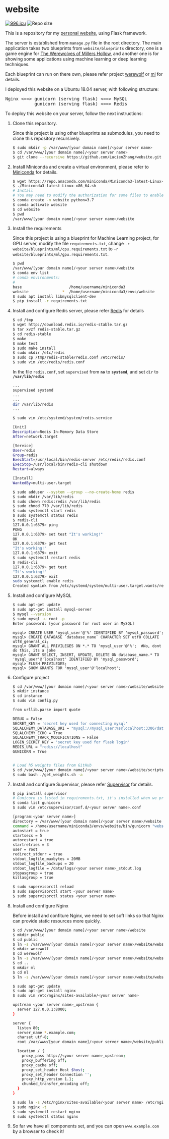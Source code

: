 # website
[![996.icu](https://img.shields.io/badge/link-996.icu-red.svg)](https://996.icu)
![Repo size](https://img.shields.io/github/repo-size/LucienZhang/website)

This is a repository for my [personal website](http://www.ziliang.red), using Flask framework.

The server is established from `manage.py` file in the root directory. The main application takes two blueprints from `website/blueprints` directory, one is a game engine for [The Werewolves of Millers Hollow]( https://en.wikipedia.org/wiki/The_Werewolves_of_Millers_Hollow), and another one is for showing some applications using machine learning or deep learning techniques.

Each blueprint can run on there own, please refer project [werewolf](https://github.com/LucienZhang/werewolf) or [ml](https://github.com/LucienZhang/ml) for details.

I deployed this website on a Ubuntu 18.04 server, with following structure:
<pre>
Nginx <==> gunicorn (serving flask) <==> MySQL
           gunicorn (serving flask) <==> Redis
</pre>

To deploy this website on your server, follow the next instructions:

1. Clone this repository.

   Since this project is using other blueprints as submodules, you need to clone this repository recursively.

   ```bash
   $ sudo mkdir -p /var/www/[your domain name]/<your server name>
   $ cd /var/www/[your domain name]/<your server name>
   $ git clone --recursive https://github.com/LucienZhang/website.git
   ```

2. Install Miniconda and create a virtual environment, please refer to [Miniconda](https://docs.conda.io/en/latest/miniconda.html) for details.

   ``````bash
   $ wget https://repo.anaconda.com/miniconda/Miniconda3-latest-Linux-x86_64.sh
   $ ./Miniconda3-latest-Linux-x86_64.sh
   # Install
   # You may need to modify the authorization for some files to enable creating a new environment by non-root user
   $ conda create -n website python=3.7
   $ conda activate website
   $ cd website
   $ pwd
   /var/www/[your domain name]/<your server name>/website
   ``````

3. Install the requirements 

   Since this project is using a blueprint for Machine Learning project, for GPU server, modify the file `requirements.txt`, change `-r website/blueprints/ml/cpu.requirements.txt` to `-r website/blueprints/ml/gpu.requirements.txt`.

   ```bash
   $ pwd
   /var/www/[your domain name]/<your server name>/website
   $ conda env list
   # conda environments:
   #
   base                     /home/username/miniconda3
   website               *  /home/username/miniconda3/envs/website
   $ sudo apt install libmysqlclient-dev
   $ pip install -r requirements.txt
   ```

4. Install and configure Redis server, please refer [Redis](https://redis.io/topics/quickstart) for details

   ```bash
   $ cd /tmp
   $ wget http://download.redis.io/redis-stable.tar.gz
   $ tar xvzf redis-stable.tar.gz
   $ cd redis-stable
   $ make
   $ make test
   $ sudo make install
   $ sudo mkdir /etc/redis
   $ sudo cp /tmp/redis-stable/redis.conf /etc/redis/
   $ sudo vim /etc/redis/redis.conf
   ```

   In the file `redis.conf`, set `supervised` from **`no`** to **`systemd`**, and set `dir` to **`/var/lib/redis`**

   ```bash
   ...
   supervised systemd
   ...
   ...
   dir /var/lib/redis
   ...
   ```

   ```bash
   $ sudo vim /etc/systemd/system/redis.service
   
   [Unit]
   Description=Redis In-Memory Data Store
   After=network.target
   
   [Service]
   User=redis
   Group=redis
   ExecStart=/usr/local/bin/redis-server /etc/redis/redis.conf
   ExecStop=/usr/local/bin/redis-cli shutdown
   Restart=always
   
   [Install]
   WantedBy=multi-user.target
   
   $ sudo adduser --system --group --no-create-home redis
   $ sudo mkdir /var/lib/redis
   $ sudo chown redis:redis /var/lib/redis
   $ sudo chmod 770 /var/lib/redis
   $ sudo systemctl start redis
   $ sudo systemctl status redis
   $ redis-cli
   127.0.0.1:6379> ping
   PONG
   127.0.0.1:6379> set test "It's working!"
   OK
   127.0.0.1:6379> get test
   "It's working!"
   127.0.0.1:6379> exit
   $ sudo systemctl restart redis
   $ redis-cli
   127.0.0.1:6379> get test
   "It's working!"
   127.0.0.1:6379> exit
   sudo systemctl enable redis
   Created symlink from /etc/systemd/system/multi-user.target.wants/redis.service to /etc/systemd/system/redis.service.
   ```

5. Install and configure MySQL

   ```bash
   $ sudo apt-get update
   $ sudo apt-get install mysql-server
   $ mysql --version
   $ sudo mysql -u root -p
   Enter password: [your password for root user in MySQL]
   ```

   ```mysql
   mysql> CREATE USER 'mysql_user'@'%' IDENTIFIED BY 'mysql_password';
   mysql> CREATE DATABASE `database_name` CHARACTER SET utf8 COLLATE utf8_general_ci;
   mysql> GRANT ALL PRIVILEGES ON *.* TO 'mysql_user'@'%';  #No, dont do this, its a joke
   mysql> GRANT SELECT, INSERT, UPDATE, DELETE ON database_name.* TO 'mysql_user'@'localhost' IDENTIFIED BY 'mysql_password';
   mysql> FLUSH PRIVILEGES;
   mysql> SHOW GRANTS FOR 'mysql_user'@'localhost';
   ```

6. Configure project

   ```bash
   $ cd /var/www/[your domain name]/<your server name>/website/website
   $ mkdir instance
   $ cd instance
   $ sudo vim config.py
   
   from urllib.parse import quote
   
   DEBUG = False
   SECRET_KEY = 'secret key used for connecting mysql'
   SQLALCHEMY_DATABASE_URI = "mysql://mysql_user:%s@localhost:3306/database_name?charset=utf8" % quote('mysql_password')
   SQLALCHEMY_ECHO = True
   SQLALCHEMY_TRACK_MODIFICATIONS = False
   LOGIN_SECRET_KEY = 'secret key used for flask login'
   REDIS_URL = "redis://localhost"
   GUNICORN = True
   
   
   # Load h5 weights files from GitHub
   $ cd /var/www/[your domain name]/<your server name>/website/scripts
   $ sudo bash ./get_weights.sh -a
   ```

7. Install and configure Supervisor, please refer [Supervisor](http://supervisord.org/installing.html) for details.

   ```bash
   $ pip install supervisor
   # Gunicorn is listed in requirements.txt, it's installed when we prepare the environment by pip install.
   $ conda list gunicorn
   $ sudo vim /etc/supervisor/conf.d/<your server name>.conf
   
   [program:<your server name>]
   directory = /var/www/[your domain name]/<your server name>/website
   command = /home/username/miniconda3/envs/website/bin/gunicorn "website:create_app()" --worker-class gevent --log-level info --access-logfile '-' -b 127.0.0.1:8000
   autostart = true
   startsecs = 5
   autorestart = true
   startretries = 3
   user = root
   redirect_stderr = true
   stdout_logfile_maxbytes = 20MB
   stdout_logfile_backups = 20
   stdout_logfile = /data/logs/<your server name>_stdout.log
   stopasgroup = true
   killasgroup = true
   
   $ sudo supervisorctl reload
   $ sudo supervisorctl start <your server name>
   $ sudo supervisorctl status <your server name>
   ```

8. Install and configure Nginx

   Before install and confiture Nginx, we need to set soft links so that Nginx can provide static resources more quickly.

   ```bash
   $ cd /var/www/[your domain name]/<your server name>/website
   $ mkdir public
   $ cd public
   $ ln -s /var/www/[your domain name]/<your server name>/website/website/static
   $ mkdir werewolf
   $ cd werewolf
   $ ln -s /var/www/[your domain name]/<your server name>/website/website/blueprints/werewolf/werewolf/static
   $ cd ..
   $ mkdir ml
   $ cd ml
   $ ln -s /var/www/[your domain name]/<your server name>/website/website/blueprints/ml/ml/static
   ```

   ```bash
   $ sudo apt-get update
   $ sudo apt-get install nginx
   $ sudo vim /etc/nginx/sites-available/<your server name>
   
   upstream <your server name>_upstream {
     server 127.0.0.1:8000;
   }
   
   server {
     listen 80;
     server_name *.example.com;
     charset utf-8;
     root /var/www/[your domain name]/<your server name>/website/public;
   
     location / {
       proxy_pass http://<your server name>_upstream;
       proxy_buffering off;
       proxy_cache off;
       proxy_set_header Host $host;
       proxy_set_header Connection '';
       proxy_http_version 1.1;
       chunked_transfer_encoding off;
     }
   }
   
   $ sudo ln -s /etc/nginx/sites-available/<your server name> /etc/nginx/sites-enabled/<your server name>
   $ sudo nginx -t
   $ sudo systemctl restart nginx
   $ sudo systemctl status nginx
   ```

9. So far we have all components set, and you can open `www.example.com` by a browser to check it!

